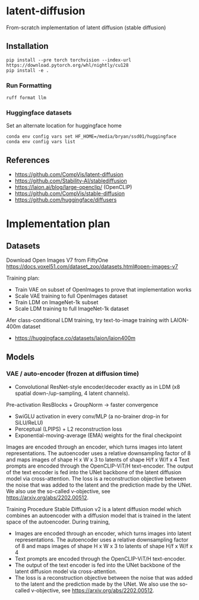 # latent-diffusion
From-scratch implementation of latent diffusion (stable diffusion)



## Installation
```
pip install --pre torch torchvision --index-url https://download.pytorch.org/whl/nightly/cu128
pip install -e .
```
### Run Formatting
```
ruff format llm
```

### Huggingface datasets

Set an alternate location for huggingface home
```
conda env config vars set HF_HOME=/media/bryan/ssd01/huggingface
conda env config vars list
```

## References
- https://github.com/CompVis/latent-diffusion
- https://github.com/Stability-AI/stablediffusion
- https://laion.ai/blog/large-openclip/ (OpenCLIP)
- https://github.com/CompVis/stable-diffusion
- https://github.com/huggingface/diffusers


# Implementation plan

## Datasets

Download Open Images V7 from FiftyOne
https://docs.voxel51.com/dataset_zoo/datasets.html#open-images-v7


Training plan: 
- Train VAE on subset of OpenImages to prove that implementation works
- Scale VAE training to full OpenImages dataset
- Train LDM on ImageNet-1k subset
- Scale LDM training to full ImageNet-1k dataset

Afer class-conditional LDM training, try text-to-image training with LAION-400m dataset
- https://huggingface.co/datasets/laion/laion400m

## Models

### VAE / auto-encoder (frozen at diffusion time)
- Convolutional ResNet-style encoder/decoder exactly as in LDM (x8 spatial down-/up-sampling, 4 latent channels).

Pre-activation ResBlocks + GroupNorm → faster convergence
- SwiGLU activation in every conv/MLP (a no-brainer drop-in for SiLU/ReLU)
- Perceptual (LPIPS) + L2 reconstruction loss
- Exponential-moving-average (EMA) weights for the final checkpoint



Images are encoded through an encoder, which turns images into latent representations. The autoencoder uses a relative downsampling factor of 8 and maps images of shape H x W x 3 to latents of shape H/f x W/f x 4
Text prompts are encoded through the OpenCLIP-ViT/H text-encoder.
The output of the text encoder is fed into the UNet backbone of the latent diffusion model via cross-attention.
The loss is a reconstruction objective between the noise that was added to the latent and the prediction made by the UNet. We also use the so-called v-objective, see https://arxiv.org/abs/2202.00512.

Training Procedure Stable Diffusion v2 is a latent diffusion model which combines an autoencoder with a diffusion model that is trained in the latent space of the autoencoder. During training,

- Images are encoded through an encoder, which turns images into latent representations. The autoencoder uses a relative downsampling factor of 8 and maps images of shape H x W x 3 to latents of shape H/f x W/f x 4
- Text prompts are encoded through the OpenCLIP-ViT/H text-encoder.
- The output of the text encoder is fed into the UNet backbone of the latent diffusion model via cross-attention.
- The loss is a reconstruction objective between the noise that was added to the latent and the prediction made by the UNet. We also use the so-called v-objective, see https://arxiv.org/abs/2202.00512.

